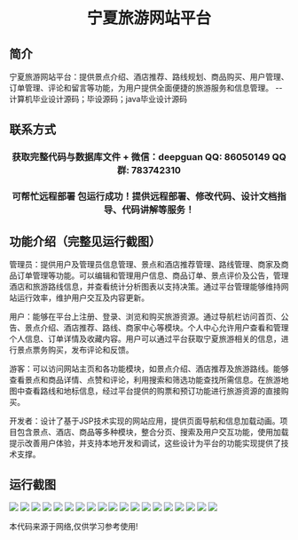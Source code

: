 <p><h1 align="center">宁夏旅游网站平台</h1></p>

## 简介
宁夏旅游网站平台：提供景点介绍、酒店推荐、路线规划、商品购买、用户管理、订单管理、评论和留言等功能，为用户提供全面便捷的旅游服务和信息管理。    --计算机毕业设计源码；毕设源码；java毕业设计源码


## 联系方式
<p><h3 align="center">获取完整代码与数据库文件 + 微信：deepguan QQ: 86050149 QQ群: 783742310</h3></p>
<p><h3 align="center">可帮忙远程部署 包运行成功！提供远程部署、修改代码、设计文档指导、代码讲解等服务！</h3></p>

## 功能介绍（完整见运行截图）
管理员：提供用户及管理员信息管理、景点和酒店推荐管理、路线管理、商家及商品订单管理等功能。可以编辑和管理用户信息、商品订单、景点评价及公告，管理酒店和旅游路线信息，并查看统计分析图表以支持决策。通过平台管理能够维持网站运行效率，维护用户交互及内容更新。

用户：能够在平台上注册、登录、浏览和购买旅游资源。通过导航栏访问首页、公告、景点介绍、酒店推荐、路线、商家中心等模块。个人中心允许用户查看和管理个人信息、订单详情及收藏内容。用户可以通过平台获取宁夏旅游相关的信息，进行景点票务购买，发布评论和反馈。

游客：可以访问网站主页和各功能模块，如景点介绍、酒店推荐及旅游路线。能够查看景点和商品详情、点赞和评论，利用搜索和筛选功能查找所需信息。在旅游地图中查看路线和地标信息，经过平台提供的购票和预订功能进行旅游资源的直接购买。

开发者：设计了基于JSP技术实现的网站应用，提供页面导航和信息加载动画。项目包含景点、酒店、商品等多种模块，整合分页、搜索及用户交互功能，使用加载提示改善用户体验，并支持本地开发和调试，这些设计为平台的功能实现提供了技术支撑。


## 运行截图
![](https://bs-1329754181.cos.ap-shanghai.myqcloud.com/ssm/NingxiaTourismWebsitePlatform/img/001.jpg)
![](https://bs-1329754181.cos.ap-shanghai.myqcloud.com/ssm/NingxiaTourismWebsitePlatform/img/002.jpg)
![](https://bs-1329754181.cos.ap-shanghai.myqcloud.com/ssm/NingxiaTourismWebsitePlatform/img/003.jpg)
![](https://bs-1329754181.cos.ap-shanghai.myqcloud.com/ssm/NingxiaTourismWebsitePlatform/img/004.jpg)
![](https://bs-1329754181.cos.ap-shanghai.myqcloud.com/ssm/NingxiaTourismWebsitePlatform/img/005.jpg)
![](https://bs-1329754181.cos.ap-shanghai.myqcloud.com/ssm/NingxiaTourismWebsitePlatform/img/006.jpg)
![](https://bs-1329754181.cos.ap-shanghai.myqcloud.com/ssm/NingxiaTourismWebsitePlatform/img/007.jpg)
![](https://bs-1329754181.cos.ap-shanghai.myqcloud.com/ssm/NingxiaTourismWebsitePlatform/img/008.jpg)
![](https://bs-1329754181.cos.ap-shanghai.myqcloud.com/ssm/NingxiaTourismWebsitePlatform/img/009.jpg)
![](https://bs-1329754181.cos.ap-shanghai.myqcloud.com/ssm/NingxiaTourismWebsitePlatform/img/010.jpg)
![](https://bs-1329754181.cos.ap-shanghai.myqcloud.com/ssm/NingxiaTourismWebsitePlatform/img/011.jpg)
![](https://bs-1329754181.cos.ap-shanghai.myqcloud.com/ssm/NingxiaTourismWebsitePlatform/img/012.jpg)
![](https://bs-1329754181.cos.ap-shanghai.myqcloud.com/ssm/NingxiaTourismWebsitePlatform/img/013.jpg)
![](https://bs-1329754181.cos.ap-shanghai.myqcloud.com/ssm/NingxiaTourismWebsitePlatform/img/014.jpg)
![](https://bs-1329754181.cos.ap-shanghai.myqcloud.com/ssm/NingxiaTourismWebsitePlatform/img/015.jpg)
![](https://bs-1329754181.cos.ap-shanghai.myqcloud.com/ssm/NingxiaTourismWebsitePlatform/img/016.jpg)
![](https://bs-1329754181.cos.ap-shanghai.myqcloud.com/ssm/NingxiaTourismWebsitePlatform/img/017.jpg)
![](https://bs-1329754181.cos.ap-shanghai.myqcloud.com/ssm/NingxiaTourismWebsitePlatform/img/018.jpg)
![](https://bs-1329754181.cos.ap-shanghai.myqcloud.com/ssm/NingxiaTourismWebsitePlatform/img/019.jpg)

<p>本代码来源于网络,仅供学习参考使用!</p>

